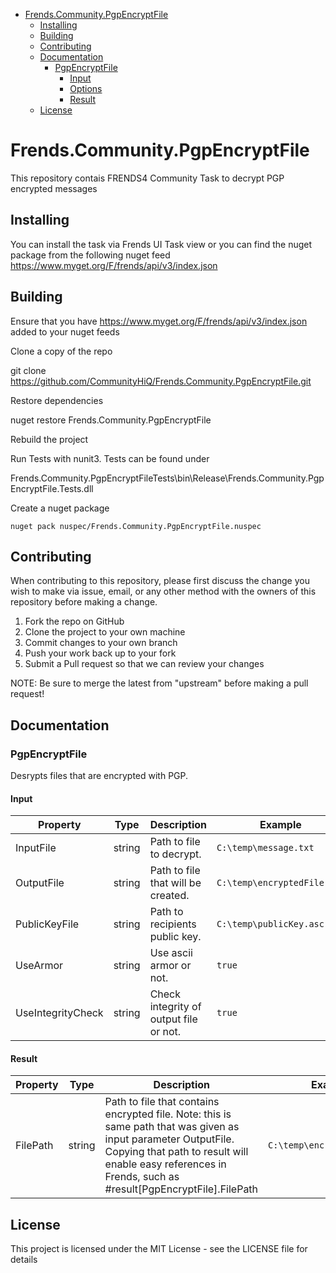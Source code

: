 - [Frends.Community.PgpEncryptFile](#Frends.Community.PgpEncryptFile)
   - [Installing](#installing)
   - [Building](#building)
   - [Contributing](#contributing)
   - [Documentation](#documentation)
      - [PgpEncryptFile](#convertExcelFile)
		 - [Input](#input)
		 - [Options](#options)
		 - [Result](#result)
   - [License](#license)
       
# Frends.Community.PgpEncryptFile
This repository contais FRENDS4 Community Task to decrypt PGP encrypted messages

## Installing
You can install the task via Frends UI Task view or you can find the nuget package from the following nuget feed
https://www.myget.org/F/frends/api/v3/index.json

## Building
Ensure that you have https://www.myget.org/F/frends/api/v3/index.json added to your nuget feeds

Clone a copy of the repo

git clone https://github.com/CommunityHiQ/Frends.Community.PgpEncryptFile.git

Restore dependencies

nuget restore Frends.Community.PgpEncryptFile

Rebuild the project

Run Tests with nunit3. Tests can be found under

Frends.Community.PgpEncryptFileTests\bin\Release\Frends.Community.PgpEncryptFile.Tests.dll

Create a nuget package

`nuget pack nuspec/Frends.Community.PgpEncryptFile.nuspec`

## Contributing
When contributing to this repository, please first discuss the change you wish to make via issue, email, or any other method with the owners of this repository before making a change.

1. Fork the repo on GitHub
2. Clone the project to your own machine
3. Commit changes to your own branch
4. Push your work back up to your fork
5. Submit a Pull request so that we can review your changes

NOTE: Be sure to merge the latest from "upstream" before making a pull request!

## Documentation

### PgpEncryptFile

Desrypts files that are encrypted with PGP.

#### Input
| Property  | Type  | Description |Example|
|-----------|-------|-------------|-------|
| InputFile  | string | Path to file to decrypt. | `C:\temp\message.txt`
| OutputFile  | string | Path to file that will be created. | `C:\temp\encryptedFile.pgp`
| PublicKeyFile  | string | Path to recipients public key. | `C:\temp\publicKey.asc`
| UseArmor  | string |  Use ascii armor or not. | `true`
| UseIntegrityCheck  | string | Check integrity of output file or not. | `true`

#### Result
| Property  | Type  | Description |Example|
|-----------|-------|-------------|-------|
| FilePath | string  | Path to file that contains encrypted file. Note: this is same path that was given as input parameter OutputFile. Copying that path to result will enable easy references in Frends, such as #result[PgpEncryptFile].FilePath | `C:\temp\encryptedFile.pgp`

## License
This project is licensed under the MIT License - see the LICENSE file for details
